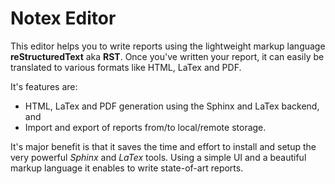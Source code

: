 Notex Editor
============

This editor helps you to write reports using the lightweight markup language **reStructuredText** aka **RST**. Once you've written your report, it can easily be translated to various formats like HTML, LaTex and PDF.

It's features are:

  * HTML, LaTex and PDF generation using the Sphinx and LaTex backend, and
  * Import and export of reports from/to local/remote storage.

It's major benefit is that it saves the time and effort to install and setup the very powerful *Sphinx* and *LaTex* tools. Using a simple UI and a beautiful markup language it enables to write state-of-art reports.
